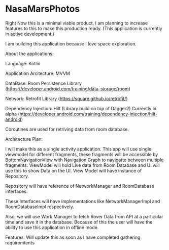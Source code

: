 # NasaMarsPhotos


Right Now this is a minimal viable product, I am planning to increase features to this to make this production ready.
(This application is currently in active development.)

I am building this application because I love space exploration.

About the applications:


Language: Kotlin

Application Arcitecture: MVVM

DataBase: Room Persistence Library (https://developer.android.com/training/data-storage/room)

Network: Retrofit Library (https://square.github.io/retrofit/)

Dependency Injection: Hilt (Library build on top of Dagger2) Currently in alpha (https://developer.android.com/training/dependency-injection/hilt-android)

Coroutines are used for retriving data from room database.

Architecture Plan:

I will make this as a single activity application.
This app will use single viewmodel for different fragments, these fragments will be accessible by BottomNavigationView with Navigation Graph to navigatte between multiple fragments.
ViewModel will hold Live data from Room Database and UI will use this to show Data on the UI.
View Model will have instance of Repository. 

Repository will have reference of NetworkManager and RoomDatabase interfaces. 

These Interfaces will have implementations like NetworkManagerImpl and RoomDatabaseImpl respectively.

Also, we will use Work Manager to fetch Rover Data from API at a particular time and save it in the database. Because of this the user will have the ability to use this application in offline mode.

Features: Will update this as soon as I have completed gathering requiremtents

